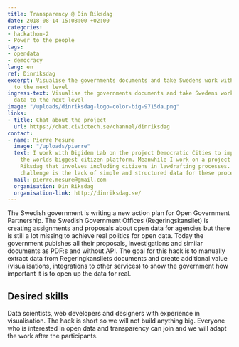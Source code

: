 ```yaml
---
title: Transparency @ Din Riksdag
date: 2018-08-14 15:08:00 +02:00
categories:
- hackathon-2
- Power to the people
tags:
- opendata
- democracy
lang: en
ref: Dinriksdag
excerpt: Visualise the governments documents and take Swedens work with open data
  to the next level
ingress-text: Visualise the governments documents and take Swedens work with open
  data to the next level
image: "/uploads/dinriksdag-logo-color-big-9715da.png"
links:
- title: Chat about the project
  url: https://chat.civictech.se/channel/dinriksdag
contact:
- name: Pierre Mesure
  image: "/uploads/pierre"
  text: I work with Digidem Lab on the project Democratic Cities to implement Consul,
    the worlds biggest citizen platform. Meanwhile I work on a project called Din
    Riksdag that involves including citizens in lawdrafting processes. A part of the
    challenge is the lack of simple and structured data for these processes.
  mail: pierre.mesure@gmail.com
  organisation: Din Riksdag
  organisation-link: http://dinriksdag.se/
---
```


The Swedish government is writing a new action plan for Open Government Partnership. The Swedish Government Offices (Regeringskansliet) is creating assignments and proposals about open data for agencies but there is still a lot missing to achieve real politics for open data. Today the government pubishes all their proposals, investigations and similar documents as PDF:s and without API. The goal for this hack is to manually extract data from Regeringkansliets documents and create additional value (visualisations, integrations to other services) to show the government how important it is to open up the data for real.

## Desired skills
Data scientists, web developers and designers with experience in visualisation. The hack is short so we will not build anything big. Everyone who is interested in open data and transparency can join and we will adapt the work after the participants.